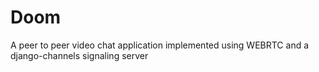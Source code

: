 # Doom
A peer to peer video chat application implemented using WEBRTC and a django-channels signaling server

